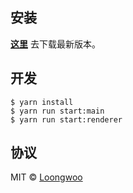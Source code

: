 ## 安装

[**这里**](https://github.com/Loongwoo/NanFang/releases/latest) 去下载最新版本。

## 开发

```
$ yarn install
$ yarn run start:main
$ yarn run start:renderer
```

## 协议

MIT © [Loongwoo](https://github.com/Loongwoo)
